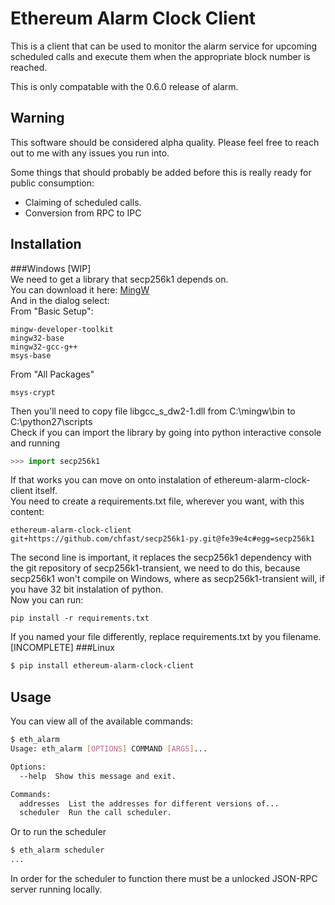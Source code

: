 # Ethereum Alarm Clock Client


This is a client that can be used to monitor the alarm service for upcoming
scheduled calls and execute them when the appropriate block number is reached.

This is only compatable with the 0.6.0 release of alarm.

## Warning

This software should be considered alpha quality.  Please feel free to reach out to me with any issues you run into.

Some things that should probably be added before this is really ready for
public consumption:

* Claiming of scheduled calls.
* Conversion from RPC to IPC


## Installation
###Windows [WIP]  
We need to get a library that secp256k1 depends on.  
You can download it here: [MingW](http://heanet.dl.sourceforge.net/project/mingw/Installer/mingw-get-setup.exe)  
And in the dialog select:  
From "Basic Setup":  

    mingw-developer-toolkit  
    mingw32-base  
    mingw32-gcc-g++  
    msys-base  

From "All Packages"  

    msys-crypt  

	
Then you'll need to copy file libgcc_s_dw2-1.dll from C:\mingw\bin to C:\python27\scripts  
Check if you can import the library by going into python interactive console and running  
```python
>>> import secp256k1
```
If that works you can move on onto instalation of ethereum-alarm-clock-client itself.  
You need to create a requirements.txt file, wherever you want, with this content:
```
ethereum-alarm-clock-client
git+https://github.com/chfast/secp256k1-py.git@fe39e4c#egg=secp256k1
```
The second line is important, it replaces the secp256k1 dependency with the git repository of secp256k1-transient, we need to do this, because secp256k1 won't compile on Windows, where as secp256k1-transient will, if you have 32 bit instalation of python.  
Now you can run:
```
pip install -r requirements.txt
```
If you named your file differently, replace requirements.txt by you filename.
[INCOMPLETE]
###Linux
```bash
$ pip install ethereum-alarm-clock-client
```


## Usage

You can view all of the available commands:

```bash
$ eth_alarm
Usage: eth_alarm [OPTIONS] COMMAND [ARGS]...

Options:
  --help  Show this message and exit.

Commands:
  addresses  List the addresses for different versions of...
  scheduler  Run the call scheduler.
```

Or to run the scheduler

```bash
$ eth_alarm scheduler
...
```

In order for the scheduler to function there must be a unlocked JSON-RPC server
running locally.
